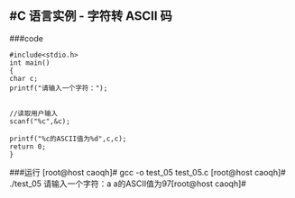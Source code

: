 #C 语言实例 - 字符转 ASCII 码
----
###code


	#include<stdio.h>
	int main()
	{
	char c;
	printf("请输入一个字符：");
	
	
	//读取用户输入
	scanf("%c",&c);
	
	printf("%c的ASCII值为%d",c,c);
	return 0;
	}
	
	
###运行
	[root@host caoqh]# gcc -o test_05 test_05.c
	[root@host caoqh]# ./test_05
	请输入一个字符：a
	a的ASCII值为97[root@host caoqh]#